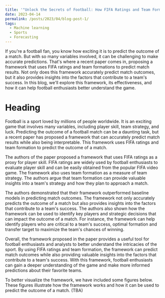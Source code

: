 ```yaml
---
title: '"Unlock the Secrets of Football: How FIFA Ratings and Team Formations Can Predict Match Results'
date: 2023-04-14
permalink: /posts/2023/04/blog-post-1/
tags:
  - Machine learning
  - Sports
  - Forecasting
---
```


If you're a football fan, you know how exciting it is to predict the outcome of a match. But with so many variables involved, it can be challenging to make accurate predictions. That's where a recent paper comes in, proposing a framework that uses FIFA ratings and team formations to predict match results. Not only does this framework accurately predict match outcomes, but it also provides insights into the factors that contribute to a team's success. In this blog, we'll explore this framework, its effectiveness, and how it can help football enthusiasts better understand the game.

Heading
=====

Football is a sport loved by millions of people worldwide. It is an exciting game that involves many variables, including player skill, team strategy, and luck. Predicting the outcome of a football match can be a daunting task, but a recent paper has proposed a framework that can accurately predict match results while also being interpretable. This framework uses FIFA ratings and team formation to predict the outcome of a match.

The authors of the paper proposed a framework that uses FIFA ratings as a proxy for player skill. FIFA ratings are widely used by football enthusiasts to evaluate player skill and can be easily obtained from the popular FIFA video game. The framework also uses team formation as a measure of team strategy. The authors argue that team formation can provide valuable insights into a team's strategy and how they plan to approach a match.

The authors demonstrated that their framework outperformed baseline models in predicting match outcomes. The framework not only accurately predicts the outcome of a match but also provides insights into the factors that contribute to a team's success. The authors also shown how the framework can be used to identify key players and strategic decisions that can impact the outcome of a match. For instance, the framework can help identify players who are critical to a team's success, optimal formation and transfer target to maximize the team's chances of winning.

Overall, the framework proposed in the paper provides a useful tool for football enthusiasts and analysts to better understand the intricacies of the sport. By using FIFA ratings and team formation, the framework can predict match outcomes while also providing valuable insights into the factors that contribute to a team's success. With this framework, football enthusiasts can gain a deeper understanding of the game and make more informed predictions about their favorite teams.

To better visualize the framework, we have included some figures below. These figures illustrate how the framework works and how it can be used to predict the outcome of a match. (TBA)
